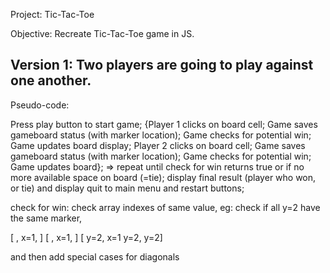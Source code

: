 Project: Tic-Tac-Toe

Objective: Recreate Tic-Tac-Toe game in JS.



## Version 1: Two players are going to play against one another.

Pseudo-code: 

Press play button to start game;
{Player 1 clicks on board cell;
Game saves gameboard status (with marker location);
Game checks for potential win;
Game updates board display;
Player 2 clicks on board cell;
Game saves gameboard status (with marker location);
Game checks for potential win;
Game updates board};
=> repeat until check for win returns true or if no more available space on board (=tie);
display final result (player who won, or tie) and display quit to main menu and restart buttons;






check for win:
check array indexes of same value, eg: check if all y=2 have the same marker,

[ , x=1, ]
[ , x=1, ]
[ y=2, x=1 y=2, y=2]

and then add special cases for diagonals
